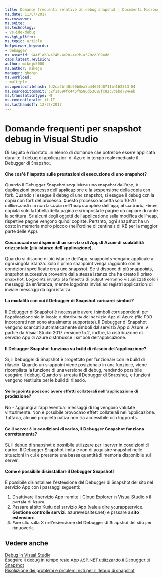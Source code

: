 ```yaml
---
title: Domande frequenti relative al debug snapshot | Documenti Microsoft
ms.date: 11/07/2017
ms.reviewer: 
ms.suite: 
ms.technology:
- vs-ide-debug
ms.tgt_pltfrm: 
ms.topic: article
helpviewer_keywords:
- debugger
ms.assetid: 944f1eb0-a74b-4d28-ae2b-a370cd869add
caps.latest.revision: 
author: mikejo5000
ms.author: mikejo
manager: ghogen
ms.workload:
- multiple
ms.openlocfilehash: fd2ca2bf48c50b0ea5b44654d0711ba162313f04
ms.sourcegitcommit: 32f1a690fc445f9586d53698fc82c7debd784eeb
ms.translationtype: MT
ms.contentlocale: it-IT
ms.lasthandoff: 12/22/2017
---
```

# <a name="frequently-asked-questions-for-snapshot-debugging-in-visual-studio"></a>Domande frequenti per snapshot debug in Visual Studio

Di seguito è riportato un elenco di domande che potrebbe essere applicata durante il debug di applicazioni di Azure in tempo reale mediante il Debugger di Snapshot.

#### <a name="what-is-the-performance-cost-of-taking-a-snapshot"></a>Che cos'è l'impatto sulle prestazioni di esecuzione di uno snapshot?

Quando il Debugger Snapshot acquisisce uno snapshot dell'app, è duplicazioni processo dell'applicazione e la sospensione della copia con fork. Quando si esegue il debug di uno snapshot, si esegue il debug con la copia con fork del processo. Questo processo accetta solo 10-20 millisecondi ma non la copia nell'heap completo dell'app; al contrario, viene copiata solo la tabella della pagina e si imposta le pagine da copiare durante la scrittura. Se alcuni degli oggetti dell'applicazione sulla modifica dell'heap, rispettive pagine vengono quindi copiate. Pertanto, ogni snapshot ha un costo in memoria molto piccolo (nell'ordine di centinaia di KB per la maggior parte delle App). 

#### <a name="what-happens-if-i-have-a-scaled-out-azure-app-service-multiple-instances-of-my-app"></a>Cosa accade se dispone di un servizio di App di Azure di scalabilità orizzontale (più istanze dell'applicazione).

Quando si dispone di più istanze dell'app, snappoints vengano applicate a ogni singola istanza. Solo il primo snappoint venga raggiunto con le condizioni specificate crea uno snapshot. Se si dispone di più snappoints, snapshot successive provenire dalla stessa istanza che ha creato il primo snapshot. Logpoints inviato alla finestra di output verranno visualizzati solo i messaggi da un'istanza, mentre logpoints inviati ad registri applicazioni di inviare messaggi da ogni istanza. 

#### <a name="how-does-the-snapshot-debugger-load-symbols"></a>La modalità con cui il Debugger di Snapshot caricare i simboli?

Il Debugger di Snapshot è necessario avere i simboli corrispondenti per l'applicazione sia in locale o distribuita del servizio App di Azure (file PDB incorporati non sono attualmente supportate). Il Debugger di Snapshot vengono scaricati automaticamente simboli dal servizio App di Azure. A partire da Visual Studio 2017 versione 15.2, inoltre, la distribuzione di servizio App di Azure distribuisce i simboli dell'applicazione.

#### <a name="does-the-snapshot-debugger-work-against-release-builds-of-my-application"></a>Il Debugger Snapshot funziona su build di rilascio dell'applicazione?

Sì, il Debugger di Snapshot è progettato per funzionare con le build di rilascio. Quando un snappoint viene posizionato in una funzione, viene ricompilata la funzione di una versione di debug, rendendo possibile eseguire il debug. Quando si arresta il Debugger di Snapshot, le funzioni vengono restituite per le build di rilascio. 

#### <a name="can-logpoints-cause-side-effects-in-my-production-application"></a>Se logpoints possono avere effetti collaterali nell'applicazione di produzione?

No - Aggiungi all'app eventuali messaggi di log vengono valutate virtualmente. Non è possibile provocano effetti collaterali nell'applicazione. Tuttavia, alcune proprietà nativa non sia accessibile con logpoints. 

#### <a name="does-the-snapshot-debugger-work-if-my-server-is-under-load"></a>Se il server è in condizioni di carico, il Debugger Snapshot funziona correttamente?

Sì, il debug di snapshot è possibile utilizzare per i server in condizioni di carico. Il Debugger Snapshot limita e non di acquisire snapshot nelle situazioni in cui è presente una bassa quantità di memoria disponibile sul server.

#### <a name="how-do-i-uninstall-the-snapshot-debugger"></a>Come è possibile disinstallare il Debugger Snapshot?

È possibile disinstallare l'estensione del Debugger di Snapshot del sito nel servizio App con i passaggi seguenti:

1. Disattivare il servizio App tramite il Cloud Explorer in Visual Studio o il portale di Azure.
1. Passare al sito Kudu del servizio App (vale a dire yourappservice. **Gestione controllo servizi**. azurewebsites.net) e passare a **sito estensioni**.
1. Fare clic sulla X nell'estensione del Debugger di Snapshot del sito per rimuoverlo.

## <a name="see-also"></a>Vedere anche

[Debug in Visual Studio](../debugger/index.md)  
[Eseguire il debug in tempo reale App ASP.NET utilizzando il Debugger di Snapshot](../debugger/debug-live-azure-applications.md)  
[Risoluzione dei problemi e problemi noti per il debug di snapshot](../debugger/debug-live-azure-apps-troubleshooting.md)
